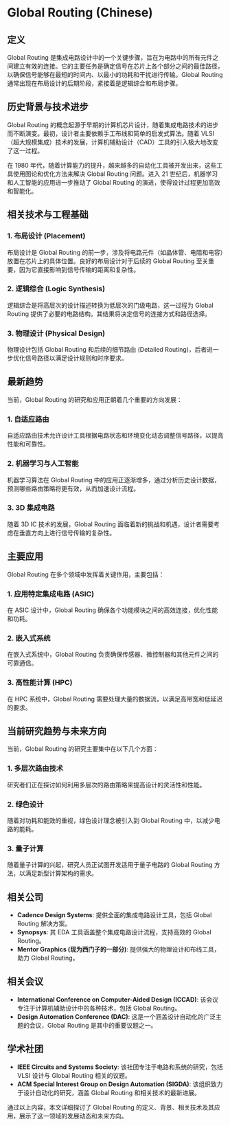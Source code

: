 # Global Routing (Chinese)

## 定义
Global Routing 是集成电路设计中的一个关键步骤，旨在为电路中的所有元件之间建立有效的连接。它的主要任务是确定信号在芯片上各个部分之间的最佳路径，以确保信号能够在最短的时间内、以最小的功耗和干扰进行传输。Global Routing 通常出现在布局设计的后期阶段，紧接着是逻辑综合和布局步骤。

## 历史背景与技术进步
Global Routing 的概念起源于早期的计算机芯片设计，随着集成电路技术的进步而不断演变。最初，设计者主要依赖手工布线和简单的启发式算法。随着 VLSI（超大规模集成）技术的发展，计算机辅助设计（CAD）工具的引入极大地改变了这一过程。

在 1980 年代，随着计算能力的提升，越来越多的自动化工具被开发出来，这些工具使用图论和优化方法来解决 Global Routing 问题。进入 21 世纪后，机器学习和人工智能的应用进一步推动了 Global Routing 的演进，使得设计过程更加高效和智能化。

## 相关技术与工程基础
### 1. 布局设计 (Placement)
布局设计是 Global Routing 的前一步，涉及将电路元件（如晶体管、电阻和电容）放置在芯片上的具体位置。良好的布局设计对于后续的 Global Routing 至关重要，因为它直接影响到信号传输的距离和复杂性。

### 2. 逻辑综合 (Logic Synthesis)
逻辑综合是将高层次的设计描述转换为低层次的门级电路，这一过程为 Global Routing 提供了必要的电路结构。其结果将决定信号的连接方式和路径选择。

### 3. 物理设计 (Physical Design)
物理设计包括 Global Routing 和后续的细节路由 (Detailed Routing)，后者进一步优化信号路径以满足设计规则和时序要求。

## 最新趋势
当前，Global Routing 的研究和应用正朝着几个重要的方向发展：

### 1. 自适应路由
自适应路由技术允许设计工具根据电路状态和环境变化动态调整信号路径，以提高性能和可靠性。

### 2. 机器学习与人工智能
机器学习算法在 Global Routing 中的应用正逐渐增多，通过分析历史设计数据，预测哪些路由策略将更有效，从而加速设计流程。

### 3. 3D 集成电路
随着 3D IC 技术的发展，Global Routing 面临着新的挑战和机遇，设计者需要考虑在垂直方向上进行信号传输的复杂性。

## 主要应用
Global Routing 在多个领域中发挥着关键作用，主要包括：

### 1. 应用特定集成电路 (ASIC)
在 ASIC 设计中，Global Routing 确保各个功能模块之间的高效连接，优化性能和功耗。

### 2. 嵌入式系统
在嵌入式系统中，Global Routing 负责确保传感器、微控制器和其他元件之间的可靠通信。

### 3. 高性能计算 (HPC)
在 HPC 系统中，Global Routing 需要处理大量的数据流，以满足高带宽和低延迟的要求。

## 当前研究趋势与未来方向
当前，Global Routing 的研究主要集中在以下几个方面：

### 1. 多层次路由技术
研究者们正在探讨如何利用多层次的路由策略来提高设计的灵活性和性能。

### 2. 绿色设计
随着对功耗和能效的重视，绿色设计理念被引入到 Global Routing 中，以减少电路的能耗。

### 3. 量子计算
随着量子计算的兴起，研究人员正试图开发适用于量子电路的 Global Routing 方法，以满足新型计算架构的需求。

## 相关公司
- **Cadence Design Systems**: 提供全面的集成电路设计工具，包括 Global Routing 解决方案。
- **Synopsys**: 其 EDA 工具涵盖整个集成电路设计流程，支持高效的 Global Routing。
- **Mentor Graphics (现为西门子的一部分)**: 提供强大的物理设计和布线工具，助力 Global Routing。

## 相关会议
- **International Conference on Computer-Aided Design (ICCAD)**: 该会议专注于计算机辅助设计中的各种技术，包括 Global Routing。
- **Design Automation Conference (DAC)**: 这是一个涵盖设计自动化的广泛主题的会议，Global Routing 是其中的重要议题之一。

## 学术社团
- **IEEE Circuits and Systems Society**: 该社团专注于电路和系统的研究，包括 VLSI 设计与 Global Routing 相关的议题。
- **ACM Special Interest Group on Design Automation (SIGDA)**: 该组织致力于设计自动化的研究，涵盖 Global Routing 和相关技术的最新进展。

通过以上内容，本文详细探讨了 Global Routing 的定义、背景、相关技术及其应用，展示了这一领域的发展动态和未来方向。